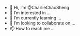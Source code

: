 - 👋 Hi, I’m @CharlieChaoSheng
- 👀 I’m interested in ...
- 🌱 I’m currently learning ...
- 💞️ I’m looking to collaborate on ...
- 📫 How to reach me ...

<!---
CharlieChaoSheng/CharlieChaoSheng is a ✨ special ✨ repository because its `README.md` (this file) appears on your GitHub profile.
You can click the Preview link to take a look at your changes.
--->
